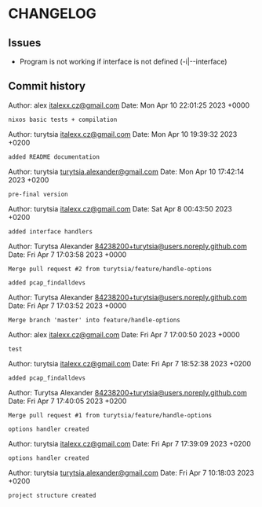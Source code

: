 # CHANGELOG

## Issues
- Program is not working if interface is not defined (-i|--interface)

## Commit history

Author: alex <italexx.cz@gmail.com>
Date:   Mon Apr 10 22:01:25 2023 +0000

    nixos basic tests + compilation

Author: turytsia <italexx.cz@gmail.com>
Date:   Mon Apr 10 19:39:32 2023 +0200

    added README documentation

Author: turytsia <turytsia.alexander@gmail.com>
Date:   Mon Apr 10 17:42:14 2023 +0200

    pre-final version

Author: turytsia <italexx.cz@gmail.com>
Date:   Sat Apr 8 00:43:50 2023 +0200

    added interface handlers

Author: Turytsa Alexander <84238200+turytsia@users.noreply.github.com>
Date:   Fri Apr 7 17:03:58 2023 +0000

    Merge pull request #2 from turytsia/feature/handle-options
    
    added pcap_findalldevs

Author: Turytsa Alexander <84238200+turytsia@users.noreply.github.com>
Date:   Fri Apr 7 17:03:52 2023 +0000

    Merge branch 'master' into feature/handle-options

Author: alex <italexx.cz@gmail.com>
Date:   Fri Apr 7 17:00:50 2023 +0000

    test

Author: turytsia <italexx.cz@gmail.com>
Date:   Fri Apr 7 18:52:38 2023 +0200

    added pcap_findalldevs

Author: Turytsa Alexander <84238200+turytsia@users.noreply.github.com>
Date:   Fri Apr 7 17:40:05 2023 +0200

    Merge pull request #1 from turytsia/feature/handle-options
    
    options handler created

Author: turytsia <italexx.cz@gmail.com>
Date:   Fri Apr 7 17:39:09 2023 +0200

    options handler created

Author: turytsia <turytsia.alexander@gmail.com>
Date:   Fri Apr 7 10:18:03 2023 +0200

    project structure created
